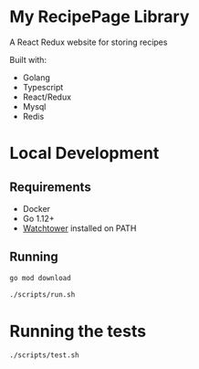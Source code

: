 # My RecipePage Library

A React Redux website for storing recipes

Built with:
* Golang
* Typescript
* React/Redux
* Mysql
* Redis

# Local Development
## Requirements
* Docker
* Go 1.12+
* [Watchtower](https://github.com/iplay88keys/watchtower) installed on PATH

## Running
```bash
go mod download

./scripts/run.sh
```

# Running the tests
```bash
./scripts/test.sh
```
